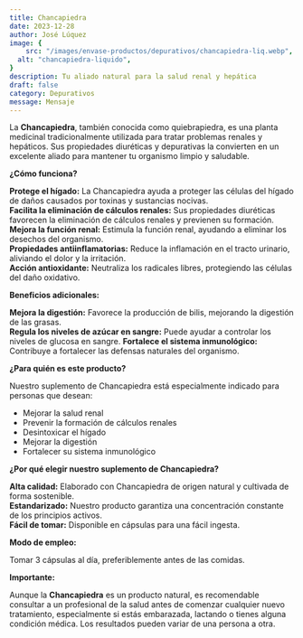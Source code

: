 ```yaml
---
title: Chancapiedra
date: 2023-12-28
author: José Lúquez
image: {
 	src: "/images/envase-productos/depurativos/chancapiedra-liq.webp",
  alt: "chancapiedra-liquido",
}
description: Tu aliado natural para la salud renal y hepática
draft: false
category: Depurativos
message: Mensaje
---
```


La **Chancapiedra**, también conocida como quiebrapiedra, es una planta medicinal tradicionalmente utilizada para tratar problemas renales y hepáticos. Sus propiedades diuréticas y depurativas la convierten en un excelente aliado para mantener tu organismo limpio y saludable.

**¿Cómo funciona?**

**Protege el hígado:** La Chancapiedra ayuda a proteger las células del hígado de daños causados por toxinas y sustancias nocivas.   
**Facilita la eliminación de cálculos renales:** Sus propiedades diuréticas favorecen la eliminación de cálculos renales y previenen su formación.   
**Mejora la función renal:** Estimula la función renal, ayudando a eliminar los desechos del organismo.   
**Propiedades antiinflamatorias:** Reduce la inflamación en el tracto urinario, aliviando el dolor y la irritación.   
**Acción antioxidante:** Neutraliza los radicales libres, protegiendo las células del daño oxidativo.   

**Beneficios adicionales:**

**Mejora la digestión:** Favorece la producción de bilis, mejorando la digestión de las grasas.   
**Regula los niveles de azúcar en sangre:** Puede ayudar a controlar los niveles de glucosa en sangre.
**Fortalece el sistema inmunológico:** Contribuye a fortalecer las defensas naturales del organismo.   

**¿Para quién es este producto?**

Nuestro suplemento de Chancapiedra está especialmente indicado para personas que desean:

- Mejorar la salud renal
- Prevenir la formación de cálculos renales
- Desintoxicar el hígado
- Mejorar la digestión
- Fortalecer su sistema inmunológico

**¿Por qué elegir nuestro suplemento de Chancapiedra?**

**Alta calidad:** Elaborado con Chancapiedra de origen natural y cultivada de forma sostenible.   
**Estandarizado:** Nuestro producto garantiza una concentración constante de los principios activos.   
**Fácil de tomar:** Disponible en cápsulas para una fácil ingesta.   

**Modo de empleo:**

Tomar 3 cápsulas al día, preferiblemente antes de las comidas.

**Importante:**

Aunque la **Chancapiedra** es un producto natural, es recomendable consultar a un profesional de la salud antes de comenzar cualquier nuevo tratamiento, especialmente si estás embarazada, lactando o tienes alguna condición médica.
Los resultados pueden variar de una persona a otra.